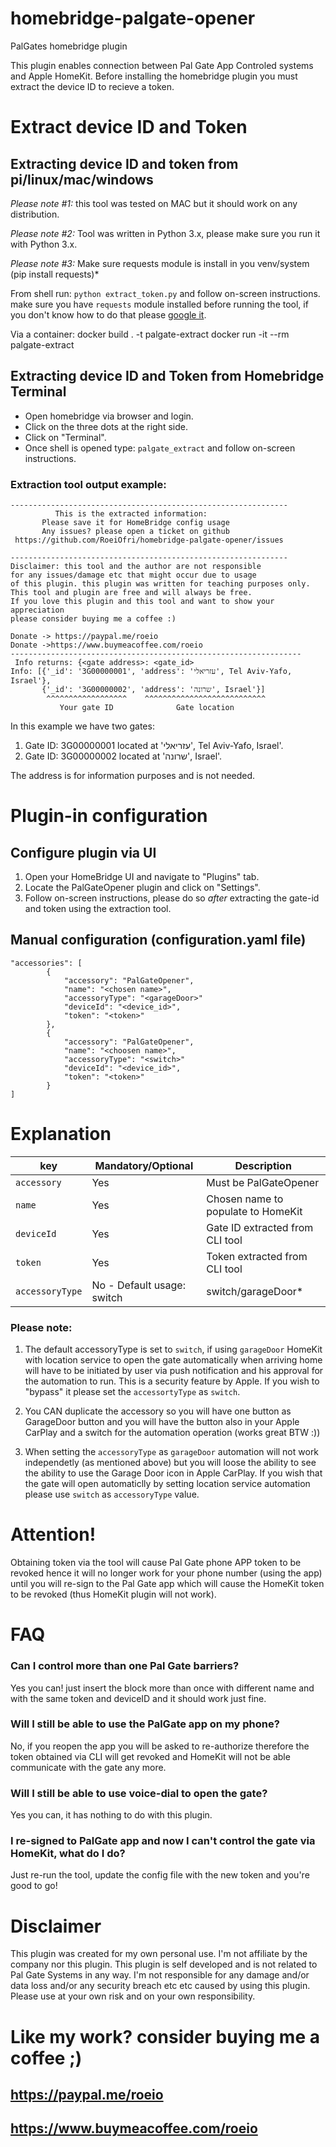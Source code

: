 # homebridge-palgate-opener
PalGates homebridge plugin

This plugin enables connection between Pal Gate App Controled systems and Apple HomeKit.
Before installing the homebridge plugin you must extract the device ID to recieve a token.

# Extract device ID and Token

## Extracting device ID and token from pi/linux/mac/windows
*Please note #1:* this tool was tested on MAC but it should work on any distribution.

*Please note #2:* Tool was written in Python 3.x, please make sure you run it with Python 3.x.

*Please note #3:* Make sure requests module is install in you venv/system (pip install requests)*


From shell run:
`python extract_token.py` and follow on-screen instructions.
make sure you have `requests` module installed before running the tool, if you don't know 
how to do that please [google it](https://letmegooglethat.com/?q=how+to+install+requests+module).

Via a container:
docker build . -t palgate-extract
docker run -it --rm palgate-extract

## Extracting device ID and Token from Homebridge Terminal
- Open homebridge via browser and login.
- Click on the three dots at the right side.
- Click on "Terminal".
- Once shell is opened type: `palgate_extract` and follow on-screen instructions.

### Extraction tool output example:
```
--------------------------------------------------------------
          This is the extracted information:
       Please save it for HomeBridge config usage
       Any issues? please open a ticket on github
 https://github.com/RoeiOfri/homebridge-palgate-opener/issues

--------------------------------------------------------------
Disclaimer: this tool and the author are not responsible
for any issues/damage etc that might occur due to usage
of this plugin. this plugin was written for teaching purposes only.
This tool and plugin are free and will always be free.
If you love this plugin and this tool and want to show your appreciation
please consider buying me a coffee :)

Donate -> https://paypal.me/roeio
Donate ->https://www.buymeacoffee.com/roeio
-----------------------------------------------------------------
 Info returns: {<gate address>: <gate_id>
Info: [{'_id': '3G00000001', 'address': 'עזריאלי', Tel Aviv-Yafo, Israel'}, 
       {'_id': '3G00000002', 'address': 'שרונה', Israel'}]
        ^^^^^^^^^^^^^^^^^^    ^^^^^^^^^^^^^^^^^^^^^^^^^^^
           Your gate ID              Gate location
```
In this example we have two gates:
1. Gate ID: 3G00000001 located at 'עזריאלי', Tel Aviv-Yafo, Israel'.
2. Gate ID: 3G00000002 located at 'שרונה', Israel'. 

The address is for information purposes and is not needed.


# Plugin-in configuration

## Configure plugin via UI
1. Open your HomeBridge UI and navigate to "Plugins" tab.
2. Locate the PalGateOpener plugin and click on "Settings".
3. Follow on-screen instructions, please do so *after* extracting the gate-id and token using the extraction tool.

## Manual configuration (configuration.yaml file)
```
"accessories": [
        {
            "accessory": "PalGateOpener",
            "name": "<chosen name>",
            "accessoryType": "<garageDoor>"
            "deviceId": "<device_id>",
            "token": "<token>"
        },
        {
            "accessory": "PalGateOpener",
            "name": "<choosen name>",
            "accessoryType": "<switch>"
            "deviceId": "<device_id>",
            "token": "<token>"
        }
]
```
# Explanation
| key | Mandatory/Optional |Description |
| --- | --- | --- |
| `accessory` | Yes |Must be PalGateOpener |
| `name` |Yes |Chosen name to populate to HomeKit |
| `deviceId`|Yes | Gate ID extracted from CLI tool |
| `token` |Yes| Token extracted from CLI tool |
| `accessoryType`|No - Default usage: switch | switch/garageDoor* |
### Please note:
1. The default accessoryType is set to `switch`, if using `garageDoor` HomeKit with location service to open the gate
automatically when arriving home will have to be initiated by user via push notification and his approval for the automation to run.
This is a security feature by Apple.
If you wish to "bypass" it please set the `accessortyType` as `switch`.
2. You CAN duplicate the accessory so you will have one button as GarageDoor button and you will have the button also in your Apple CarPlay and a switch for the automation operation (works great BTW :))

2. When setting the `accessoryType` as `garageDoor` automation will not work independetly (as mentioned above) but you will loose the ability
to see the ability to use the Garage Door icon in Apple CarPlay.
If you wish that the gate will open automaticlly by setting location service automation please use `switch` as `accessoryType` value.

# Attention!
Obtaining token via the tool will cause Pal Gate phone APP token to be revoked hence it will no longer work for your
phone number (using the app) until you will re-sign to the Pal Gate app which will cause the HomeKit token to be revoked (thus HomeKit plugin will not work).

# FAQ
### Can I control more than one Pal Gate barriers?
Yes you can! just insert the block more than once with different name and with the same token and deviceID and it should work just fine.
### Will I still be able to use the PalGate app on my phone?
No, if you reopen the app you will be asked to re-authorize therefore the token obtained via CLI will get revoked and HomeKit will not be able communicate with the gate any more.
### Will I still be able to use voice-dial to open the gate?
Yes you can, it has nothing to do with this plugin.
### I re-signed to PalGate app and now I can't control the gate via HomeKit, what do I do?
Just re-run the tool, update the config file with the new token and you're good to go!

# Disclaimer
This plugin was created for my own personal use. I'm not affiliate by the company nor this plugin.
This plugin is self developed and is not related to Pal Gate Systems in any way.
I'm not responsible for any damage and/or data loss and/or any security breach etc etc caused by using this plugin.
Please use at your own risk and on your own responsibility.

# Like my work? consider buying me a coffee ;)
## https://paypal.me/roeio
## https://www.buymeacoffee.com/roeio
